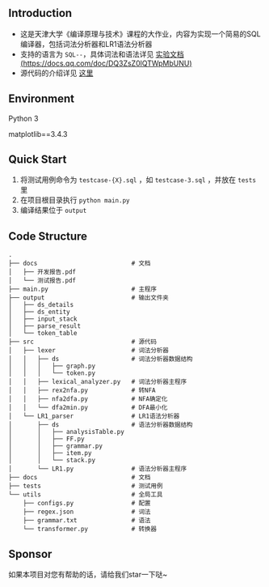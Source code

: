 ## Introduction

- 这是天津大学《编译原理与技术》课程的大作业，内容为实现一个简易的SQL编译器，包括词法分析器和LR1语法分析器
- 支持的语言为 `SQL--`，具体词法和语法详见 [实验文档(https://docs.qq.com/doc/DQ3ZsZ0lQTWpMbUNU)](./doc)
- 源代码的介绍详见 [这里](./src/README.md)



## Environment

Python 3

matplotlib==3.4.3



## Quick Start

1. 将测试用例命令为 `testcase-{X}.sql` ，如 `testcase-3.sql` ，并放在 `tests` 里
2. 在项目根目录执行 `python main.py`
3. 编译结果位于 `output` 



## Code Structure

```
.
├── docs                          # 文档
│   ├── 开发报告.pdf
│   └── 测试报告.pdf
├── main.py                       # 主程序
├── output                        # 输出文件夹
│   ├── ds_details                
│   ├── ds_entity                 
│   ├── input_stack               
│   ├── parse_result              
│   └── token_table               
├── src                           # 源代码
│   ├── lexer                     # 词法分析器
│   │   ├── ds                    # 词法分析器数据结构
│   │   │   ├── graph.py
│   │   │   └── token.py
│   │   ├── lexical_analyzer.py   # 词法分析器主程序
│   │   ├── rex2nfa.py            # 转NFA
│   │   ├── nfa2dfa.py            # NFA确定化
│   │   └── dfa2min.py            # DFA最小化
│   └── LR1_parser                # LR1语法分析器
│       ├── ds                    # 语法分析器数据结构
│       │   ├── analysisTable.py
│       │   ├── FF.py
│       │   ├── grammar.py
│       │   ├── item.py
│       │   └── stack.py
│       └── LR1.py                # 语法分析器主程序
├── docs                          # 文档
├── tests                         # 测试用例 
└── utils                         # 全局工具
    ├── configs.py                # 配置
    ├── regex.json                # 词法
    ├── grammar.txt               # 语法
    └── transformer.py            # 转换器
```



## Sponsor

如果本项目对您有帮助的话，请给我们star一下哒~

